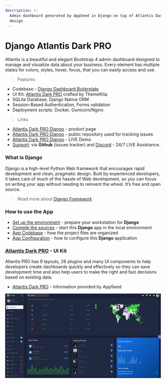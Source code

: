 ```yaml
---
description: >-
  Admin dashboard generated by AppSeed in Django on top of Atlantis Dark PRO
  design
---
```


# Django Atlantis Dark PRO

Atlantis is a beautiful and elegant Bootstrap 4 admin dashboard designed to manage and visualize data about your business. Every element has multiple states for colors, styles, hover, focus, that you can easily access and use. &#x20;

> Features

* Codebase - [Django Dashboard Boilerplate](../../boilerplate-code/django-dashboard.md)
* UI Kit: [Atlantis Dark PRO](../../content/bootstrap-template/atlantis-pro.md) crafted by ThemeKita&#x20;
* SQLite Database, Django Native ORM
* Session-Based Authentication, Forms validation
* Deployment scripts: Docker, Gunicorn/Nginx&#x20;

> Links&#x20;

* [Atlantis Dark PRO Django](https://appseed.us/admin-dashboards/django-dashboard-atlantis-dark-pro) - product page
* [Atlantis Dark PRO Django](https://github.com/app-generator/django-atlantis-dark-pro) - public repository used for tracking issues&#x20;
* [Atlantis Dark PRO Django](https://django-atlantis-dark-pro.appseed-srv1.com/) - LIVE Demo
* [Support](https://appseed.us/support):  via **Github** (issues tracker) and [Discord](https://discord.gg/fZC6hup) - 24/7 LIVE Assistance.&#x20;

###

### What is Django

Django is a high-level Python Web framework that encourages rapid development and clean, pragmatic design. Built by experienced developers, it takes care of much of the hassle of Web development, so you can focus on writing your app without needing to reinvent the wheel. It’s free and open source.

> Read more about [Django Framework](../../content/what-is/django.md)



### How to use the App

* [Set up the environment](../../boilerplate-code/django-dashboard.md#environment-1) - prepare your workstation for **Django**
* [Compile the sources](../../boilerplate-code/django-dashboard.md#build-the-app-1) - start this **Django** app in the local environment
* [App Codebase](../../boilerplate-code/django-dashboard.md#app-codebase) - how the project files are organized
* [App Configuration](../../boilerplate-code/django-dashboard.md#app-configuration) - how to configure this **Django** application



### [Atlantis Dark PRO](../../content/bootstrap-template/atlantis-pro.md) - UI Kit

Atlantis PRO has 9 layouts, 26 plugins and many UI components to help developers create dashboards quickly and effectively so they can save development time and also help users to make the right and fast decisions based on existing data.

* [Atlantis Dark PRO](../../content/bootstrap-template/atlantis-pro.md) - information provided by AppSeed

![Atlantis Dark - Premium Bootstrap template.](../../.gitbook/assets/docs-atlantis-pro-screen.jpg)
